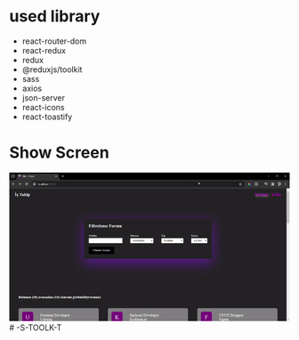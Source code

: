 
# used library
- react-router-dom
- react-redux
- redux
- @reduxjs/toolkit
- sass
- axios
- json-server
- react-icons
- react-toastify

# Show Screen

![İs-toolkit](video.gif)# -S-TOOLK-T
